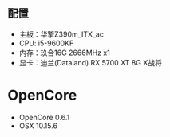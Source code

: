 ## 配置

- 主板：华擎Z390m_ITX_ac
- CPU: i5-9600KF
- 内存：玖合16G 2666MHz x1
- 显卡：迪兰(Dataland) RX 5700 XT 8G X战将


# OpenCore
- OpenCore 0.6.1
- OSX 10.15.6